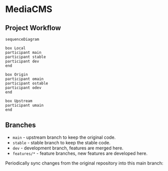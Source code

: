 # MediaCMS

## Project Workflow

```mermaid
sequenceDiagram

box Local
participant main 
participant stable
participant dev
end

box Origin
participant omain 
participant ostable
participant odev
end

box Upstream
participant umain 
end
```



## Branches

- `main` - upstream branch to keep the original code. 
- `stable` - stable branch to keep the stable code.
- `dev` - development branch, features are merged here.
- `features/*` - feature branches, new features are developed here.


Periodically sync changes from the original repository into this main branch:

